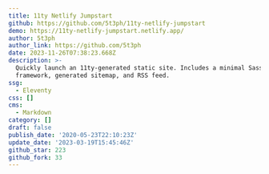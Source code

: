 ```yaml
---
title: 11ty Netlify Jumpstart
github: https://github.com/5t3ph/11ty-netlify-jumpstart
demo: https://11ty-netlify-jumpstart.netlify.app/
author: 5t3ph
author_link: https://github.com/5t3ph
date: 2023-11-26T07:38:23.668Z
description: >-
  Quickly launch an 11ty-generated static site. Includes a minimal Sass
  framework, generated sitemap, and RSS feed.
ssg:
  - Eleventy
css: []
cms:
  - Markdown
category: []
draft: false
publish_date: '2020-05-23T22:10:23Z'
update_date: '2023-03-19T15:45:46Z'
github_star: 223
github_fork: 33
---
```

